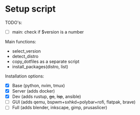 # Setup script

TODO's:
- [ ] main: check if $version is a number

Main functions:
- select_version
- detect_distro
- copy_dotfiles as a separate script
- install_packages(distro, list)

Installation options:
- [x] Base (python, nvim, tmux)
- [x] Server (adds docker)
- [x] Dev (adds rustup, ~~go~~, ~~lsp~~, ansible)
- [ ] GUI (adds qemu, bspwm+sxhkd+polybar+rofi, flatpak, brave)
- [ ] Full (adds blender, inkscape, gimp, prusaslicer)
